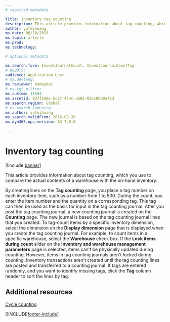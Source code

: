 ```yaml
---
# required metadata

title: Inventory tag counting
description: This article provides information about tag counting, which you use to compare the actual contents of a warehouse with the on-hand inventory.
author: yufeihuang
ms.date: 06/10/2019
ms.topic: article
ms.prod:
ms.technology:

# optional metadata

ms.search.form: InventJournalCount, InventJournalCountTag
# ROBOTS:
audience: Application User
# ms.devlang:
ms.reviewer: kamaybac
# ms.tgt_pltfrm:
ms.custom: 11594
ms.assetid: 03772d0e-5c37-454c-ab85-82bc8b60a76d
ms.search.region: Global
# ms.search.industry:
ms.author: yufeihuang
ms.search.validFrom: 2016-02-28
ms.dyn365.ops.version: AX 7.0.0

---
```


# Inventory tag counting

[!include [banner](../includes/banner.md)]

This article provides information about tag counting, which you use to compare the actual contents of a warehouse with the on-hand inventory.

By creating lines on the **Tag counting** page, you place a tag number on each inventory item, such as a number from 1 to 500. During the count, you enter the item number and the quantity on a corresponding tag. This tag can then be used as the basis for input in the tag counting journal. After you post the tag counting journal, a new counting journal is created on the **Counting** page. The new journal is based on the tag counting journal lines that you created. To tag-count items by a specific inventory dimension, select the dimension on the **Display dimension** page that is displayed when you create the tag counting journal. For example, to count items in a specific warehouse, select the **Warehouse** check box. If the **Lock items during count** slider on the **Inventory and warehouse management parameters** page is selected, items can't be physically updated during counting. However, items in tag counting journals aren't locked during counting. Inventory transactions aren't created until the tag counting lines are posted and transferred to a counting journal. If tags are entered randomly, and you want to identify missing tags, click the **Tag** column header to sort the lines by tag.

## Additional resources

[Cycle counting](../warehousing/cycle-counting.md)


[!INCLUDE[footer-include](../../includes/footer-banner.md)]